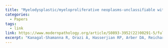 ```yaml
---
title: "Myelodysplastic/myeloproliferative neoplasms-unclassifiable with isolated isochromosome 17q represents a distinct clinico-biologic subset: a multi-institutional collaborative study from the Bone Marrow Pathology Group"
categories:
  - Papers
tags:
  - link
link: https://www.modernpathology.org/article/S0893-3952(22)00291-5/fulltext
excerpt: "Kanagal-Shamanna R, Orazi A, Hasserjian RP, Arber DA, Reichard K, Hsi ED, Bagg A, Rogers HJ, Geyer J, Darbaniyan F, Do KA, Devins KM, Pozdnyakova O, George TI, Cin PD, Greipp PT, Routbort MJ, Patel K, Garcia-Manero G, Verstovsek S, Medeiros LJ, Wang SA, Bueso-Ramos C. Myelodysplastic/myeloproliferative neoplasms-unclassifiable with isolated isochromosome 17q represents a distinct clinico-biologic subset: a multi-institutional collaborative study from the Bone Marrow Pathology Group. Mod Pathol. 2022 Apr;35(4):470-479. doi: 10.1038/s41379-021-00961-0. Epub 2021 Nov 13. Erratum in: Mod Pathol. 2022 May;35(5):705. doi: 10.1038/s41379-021-00985-6. PMID: 34775472; PMCID: PMC8967812."
---
```

